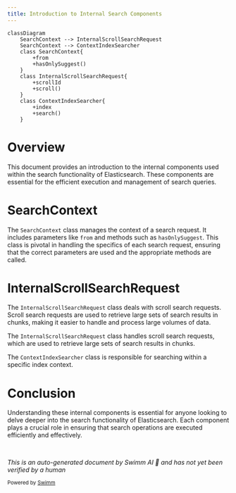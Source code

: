 ```yaml
---
title: Introduction to Internal Search Components
---
```

```mermaid
classDiagram
    SearchContext --> InternalScrollSearchRequest
    SearchContext --> ContextIndexSearcher
    class SearchContext{
        +from
        +hasOnlySuggest()
    }
    class InternalScrollSearchRequest{
        +scrollId
        +scroll()
    }
    class ContextIndexSearcher{
        +index
        +search()
    }
```

# Overview

This document provides an introduction to the internal components used within the search functionality of Elasticsearch. These components are essential for the efficient execution and management of search queries.

# SearchContext

The `SearchContext` class manages the context of a search request. It includes parameters like `from` and methods such as `hasOnlySuggest`. This class is pivotal in handling the specifics of each search request, ensuring that the correct parameters are used and the appropriate methods are called.

# InternalScrollSearchRequest

The `InternalScrollSearchRequest` class deals with scroll search requests. Scroll search requests are used to retrieve large sets of search results in chunks, making it easier to handle and process large volumes of data.

The `InternalScrollSearchRequest` class handles scroll search requests, which are used to retrieve large sets of search results in chunks.

The `ContextIndexSearcher` class is responsible for searching within a specific index context.

# Conclusion

Understanding these internal components is essential for anyone looking to delve deeper into the search functionality of Elasticsearch. Each component plays a crucial role in ensuring that search operations are executed efficiently and effectively.

&nbsp;

*This is an auto-generated document by Swimm AI 🌊 and has not yet been verified by a human*

<SwmMeta version="3.0.0" repo-id="Z2l0aHViJTNBJTNBZWxhc3RpY3NlYXJjaCUzQSUzQVN3aW1tLURlbW8=" repo-name="elasticsearch" doc-type="overview"><sup>Powered by [Swimm](/)</sup></SwmMeta>
